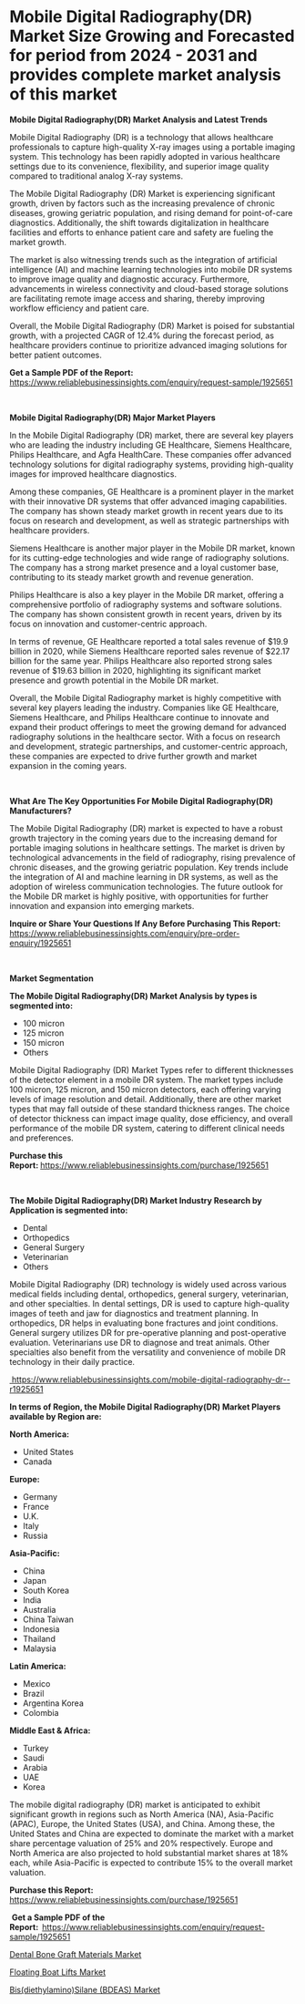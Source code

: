 <p><h1>Mobile Digital Radiography(DR) Market Size Growing and Forecasted for period from 2024 - 2031 and provides complete market analysis of this market</h1></p><p><strong>Mobile Digital Radiography(DR) Market Analysis and Latest Trends</strong></p>
<p><p>Mobile Digital Radiography (DR) is a technology that allows healthcare professionals to capture high-quality X-ray images using a portable imaging system. This technology has been rapidly adopted in various healthcare settings due to its convenience, flexibility, and superior image quality compared to traditional analog X-ray systems.</p><p>The Mobile Digital Radiography (DR) Market is experiencing significant growth, driven by factors such as the increasing prevalence of chronic diseases, growing geriatric population, and rising demand for point-of-care diagnostics. Additionally, the shift towards digitalization in healthcare facilities and efforts to enhance patient care and safety are fueling the market growth.</p><p>The market is also witnessing trends such as the integration of artificial intelligence (AI) and machine learning technologies into mobile DR systems to improve image quality and diagnostic accuracy. Furthermore, advancements in wireless connectivity and cloud-based storage solutions are facilitating remote image access and sharing, thereby improving workflow efficiency and patient care.</p><p>Overall, the Mobile Digital Radiography (DR) Market is poised for substantial growth, with a projected CAGR of 12.4% during the forecast period, as healthcare providers continue to prioritize advanced imaging solutions for better patient outcomes.</p></p>
<p><strong>Get a Sample PDF of the Report:&nbsp;</strong> <a href="https://www.reliablebusinessinsights.com/enquiry/request-sample/1925651">https://www.reliablebusinessinsights.com/enquiry/request-sample/1925651</a></p>
<p>&nbsp;</p>
<p><strong>Mobile Digital Radiography(DR) Major Market Players</strong></p>
<p><p>In the Mobile Digital Radiography (DR) market, there are several key players who are leading the industry including GE Healthcare, Siemens Healthcare, Philips Healthcare, and Agfa HealthCare. These companies offer advanced technology solutions for digital radiography systems, providing high-quality images for improved healthcare diagnostics.</p><p>Among these companies, GE Healthcare is a prominent player in the market with their innovative DR systems that offer advanced imaging capabilities. The company has shown steady market growth in recent years due to its focus on research and development, as well as strategic partnerships with healthcare providers.</p><p>Siemens Healthcare is another major player in the Mobile DR market, known for its cutting-edge technologies and wide range of radiography solutions. The company has a strong market presence and a loyal customer base, contributing to its steady market growth and revenue generation.</p><p>Philips Healthcare is also a key player in the Mobile DR market, offering a comprehensive portfolio of radiography systems and software solutions. The company has shown consistent growth in recent years, driven by its focus on innovation and customer-centric approach.</p><p>In terms of revenue, GE Healthcare reported a total sales revenue of $19.9 billion in 2020, while Siemens Healthcare reported sales revenue of $22.17 billion for the same year. Philips Healthcare also reported strong sales revenue of $19.63 billion in 2020, highlighting its significant market presence and growth potential in the Mobile DR market.</p><p>Overall, the Mobile Digital Radiography market is highly competitive with several key players leading the industry. Companies like GE Healthcare, Siemens Healthcare, and Philips Healthcare continue to innovate and expand their product offerings to meet the growing demand for advanced radiography solutions in the healthcare sector. With a focus on research and development, strategic partnerships, and customer-centric approach, these companies are expected to drive further growth and market expansion in the coming years.</p></p>
<p>&nbsp;</p>
<p><strong>What Are The Key Opportunities For Mobile Digital Radiography(DR) Manufacturers?</strong></p>
<p><p>The Mobile Digital Radiography (DR) market is expected to have a robust growth trajectory in the coming years due to the increasing demand for portable imaging solutions in healthcare settings. The market is driven by technological advancements in the field of radiography, rising prevalence of chronic diseases, and the growing geriatric population. Key trends include the integration of AI and machine learning in DR systems, as well as the adoption of wireless communication technologies. The future outlook for the Mobile DR market is highly positive, with opportunities for further innovation and expansion into emerging markets.</p></p>
<p><strong>Inquire or Share Your Questions If Any Before Purchasing This Report:</strong> <a href="https://www.reliablebusinessinsights.com/enquiry/pre-order-enquiry/1925651">https://www.reliablebusinessinsights.com/enquiry/pre-order-enquiry/1925651</a></p>
<p>&nbsp;</p>
<p><strong>Market Segmentation</strong></p>
<p><strong>The Mobile Digital Radiography(DR) Market Analysis by types is segmented into:</strong></p>
<p><ul><li>100 micron</li><li>125 micron</li><li>150 micron</li><li>Others</li></ul></p>
<p><p>Mobile Digital Radiography (DR) Market Types refer to different thicknesses of the detector element in a mobile DR system. The market types include 100 micron, 125 micron, and 150 micron detectors, each offering varying levels of image resolution and detail. Additionally, there are other market types that may fall outside of these standard thickness ranges. The choice of detector thickness can impact image quality, dose efficiency, and overall performance of the mobile DR system, catering to different clinical needs and preferences.</p></p>
<p><strong>Purchase this Report:&nbsp;</strong><a href="https://www.reliablebusinessinsights.com/purchase/1925651">https://www.reliablebusinessinsights.com/purchase/1925651</a></p>
<p>&nbsp;</p>
<p><strong>The Mobile Digital Radiography(DR) Market Industry Research by Application is segmented into:</strong></p>
<p><ul><li>Dental</li><li>Orthopedics</li><li>General Surgery</li><li>Veterinarian</li><li>Others</li></ul></p>
<p><p>Mobile Digital Radiography (DR) technology is widely used across various medical fields including dental, orthopedics, general surgery, veterinarian, and other specialties. In dental settings, DR is used to capture high-quality images of teeth and jaw for diagnostics and treatment planning. In orthopedics, DR helps in evaluating bone fractures and joint conditions. General surgery utilizes DR for pre-operative planning and post-operative evaluation. Veterinarians use DR to diagnose and treat animals. Other specialties also benefit from the versatility and convenience of mobile DR technology in their daily practice.</p></p>
<p><a href="https://www.reliablebusinessinsights.com/mobile-digital-radiography-dr--r1925651">&nbsp;https://www.reliablebusinessinsights.com/mobile-digital-radiography-dr--r1925651</a></p>
<p><strong>In terms of Region, the Mobile Digital Radiography(DR) Market Players available by Region are:</strong></p>
<p>
    <p> <strong> North America: </strong>
        <ul>
            <li>United States</li>
            <li>Canada</li>
        </ul>
        </p> 
    <p> <strong> Europe: </strong>
        <ul>
            <li>Germany</li>
            <li>France</li>
            <li>U.K.</li>
            <li>Italy</li>
            <li>Russia</li>
        </ul>
        </p> 
    <p> <strong> Asia-Pacific: </strong>
        <ul>
            <li>China</li>
            <li>Japan</li>
            <li>South Korea</li>
            <li>India</li>
            <li>Australia</li>
            <li>China Taiwan</li>
            <li>Indonesia</li>
            <li>Thailand</li>
            <li>Malaysia</li>
        </ul>
        </p> 
    <p> <strong> Latin America: </strong>
        <ul>
            <li>Mexico</li>
            <li>Brazil</li>
            <li>Argentina Korea</li>
            <li>Colombia</li>
        </ul>
        </p> 
    <p> <strong> Middle East & Africa: </strong>
        <ul>
            <li>Turkey</li>
            <li>Saudi</li>
            <li>Arabia</li>
            <li>UAE</li>
            <li>Korea</li>
        </ul>
    </p>
    </p>
<p><p>The mobile digital radiography (DR) market is anticipated to exhibit significant growth in regions such as North America (NA), Asia-Pacific (APAC), Europe, the United States (USA), and China. Among these, the United States and China are expected to dominate the market with a market share percentage valuation of 25% and 20% respectively. Europe and North America are also projected to hold substantial market shares at 18% each, while Asia-Pacific is expected to contribute 15% to the overall market valuation.</p></p>
<p><strong>Purchase this Report: </strong><a href="https://www.reliablebusinessinsights.com/purchase/1925651">https://www.reliablebusinessinsights.com/purchase/1925651</a></p>
<p>&nbsp;<strong>Get a Sample PDF of the Report:&nbsp;&nbsp;</strong><a href="https://www.reliablebusinessinsights.com/enquiry/request-sample/1925651">https://www.reliablebusinessinsights.com/enquiry/request-sample/1925651</a></p>
<p><strong></strong></p>
<p><p><a href="https://medium.com/@eliasman59/dental-bone-graft-materials-market-market-segmentation-geographical-regions-and-market-forcast-50fe1b87ac8a">Dental Bone Graft Materials Market</a></p><p><a href="https://view.publitas.com/reportprime-1/floating-boat-lifts-industry-analysis-report-its-market-size-share-trends-by-application-region-competitive-strategies-2024-2031/">Floating Boat Lifts Market</a></p><p><a href="https://medium.com/@daveblock12/bis-diethylamino-silane-bdeas-market-a-global-and-regional-analysis-focus-on-end-user-94e3568a7317">Bis(diethylamino)Silane (BDEAS) Market</a></p></p>